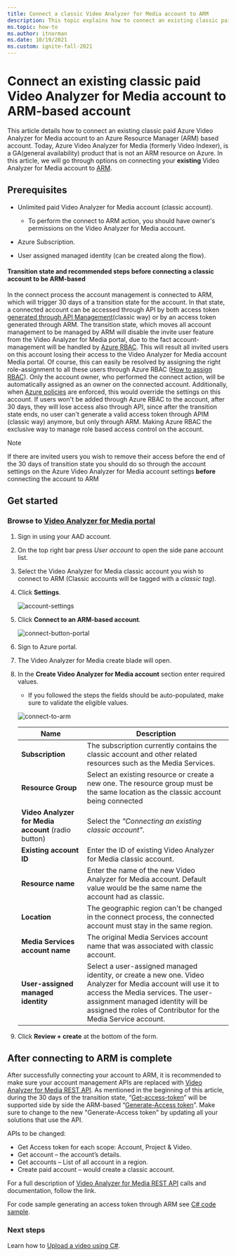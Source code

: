 ```yaml
---
title: Connect a classic Video Analyzer for Media account to ARM
description: This topic explains how to connect an existing classic paid Azure Video Analyzer for Media account to an ARM-based account
ms.topic: how-to
ms.author: itnorman
ms.date: 10/19/2021
ms.custom: ignite-fall-2021
---
```


# Connect an existing classic paid Video Analyzer for Media account to ARM-based account  

This article details how to connect an existing classic paid Azure Video Analyzer for Media account to an Azure Resource Manager (ARM) based account.
Today, Azure Video Analyzer for Media (formerly Video Indexer), is a GA(general availability) product that is not an ARM resource on Azure.
In this article, we will go through options on connecting your **existing** Video Analyzer for Media account to [ARM][docs-arm-overview].

## Prerequisites

* Unlimited paid Video Analyzer for Media account (classic account).

  * To perform the connect to ARM action, you should have owner's permissions on the Video Analyzer for Media account.
* Azure Subscription.
* User assigned managed identity (can be created along the flow).

#### Transition state and recommended steps before connecting a classic account to be ARM-based

In the connect process the account management is connected to ARM, which will trigger 30 days of a transition state for the account. In that state, a connected account can be accessed through API by both access token [generated through API Management](https://aka.ms/avam-dev-portal)(classic way) or by an access token generated through ARM. The transition state, which moves all account management to be managed by ARM will disable the invite user feature from the Video Analyzer for Media portal, due to the fact account-management will be handled by [Azure RBAC][docs-rbac-overview]. This will result all invited users on this account losing their access to the Video Analyzer for Media account Media portal. Of course, this can easily be resolved by assigning the right role-assignment to all these users through Azure RBAC ([How to assign RBAC][docs-rbac-assignment]). Only the account owner, who performed the connect action, will be automatically assigned as an owner on the connected account. Additionally, when [Azure policies][docs-governance-policy] are enforced, this would override the settings on this account.
If users won't be added through Azure RBAC to the account, after 30 days, they will lose access also through API, since after the transition state ends, no user can't generate a valid access token through APIM (classic way) anymore, but only through ARM. Making Azure RBAC the exclusive way to manage role based access control on the account.

> [!NOTE]
> If there are invited users you wish to remove their access before the end of the 30 days of transition state you should do so through the account settings on the Azure Video Analyzer for Media account settings **before** connecting the account to ARM 

## Get started

### Browse to [Video Analyzer for Media portal](https://aka.ms/vi-portal-link)

1. Sign in using your AAD account.
1. On the top right bar press *User account* to open the side pane account list.
1. Select the Video Analyzer for Media classic account you wish to connect to ARM (Classic accounts will be tagged with a *classic tag*).
1. Click **Settings**.

    ![account-settings](media/connect-classic-account-to-arm/user-account-settings.png)
1. Click **Connect to an ARM-based account**.

    ![connect-button-portal](media/connect-classic-account-to-arm/connect-button.png)
1. Sign to Azure portal.
1. The Video Analyzer for Media create blade will open.
1. In the **Create Video Analyzer for Media account** section enter required values.

    * If you followed the steps the fields should be auto-populated, make sure to validate the eligible values.

    ![connect-to-arm](media/connect-classic-account-to-arm/connect-blade-new.png)

    | Name | Description |
    | ---|---|
    |**Subscription**| The subscription currently contains the classic account and other related resources such as the Media Services.|
    |**Resource Group**|Select an existing resource or create a new one. The resource group must be the same location as the classic account being connected|
    |**Video Analyzer for Media account** (radio button)| Select the *"Connecting an existing classic account"*.|
    |**Existing account ID**| Enter the ID of existing Video Analyzer for Media classic account.|
    |**Resource name**|Enter the name of the new Video Analyzer for Media account. Default value would be the same name the account had as classic.|
    |**Location**|The geographic region can't be changed in the connect process, the connected account must stay in the same region. |
    |**Media Services account name**|The original Media Services account name that was associated with classic account.|
    |**User-assigned managed identity**|Select a user-assigned managed identity, or create a new one. Video Analyzer for Media account will use it to access the Media services. The user-assignment managed identity will be assigned the roles of Contributor for the Media Service account.|
1. Click **Review + create** at the bottom of the form.

## After connecting to ARM is complete 

After successfully connecting your account to ARM, it is recommended to make sure your account management APIs are replaced with [Video Analyzer for Media REST API](/rest/api/videoindexer/accounts?branch=videoindex).
As mentioned in the beginning of this article, during the 30 days of the transition state, “[Get-access-token](https://api-portal.videoindexer.ai/api-details#api=Operations&operation=Get-Account-Access-Token)” will be supported side by side the ARM-based “[Generate-Access token](/rest/api/videoindexer/generate/access-token)”.
Make sure to change to the new "Generate-Access token" by updating all your solutions that use the API.
 
APIs to be changed:

- Get Access token for each scope: Account, Project & Video.
- Get account – the account’s details.
- Get accounts – List of all account in a region.
- Create paid account – would create a classic account.
 
For a full description of [Video Analyzer for Media REST API](/rest/api/videoindexer/accounts?branch=videoindex) calls and documentation, follow the link.

For code sample generating an access token through ARM see [C# code sample](https://github.com/Azure-Samples/media-services-video-indexer/blob/master/ApiUsage/ArmBased/Program.cs).

### Next steps

Learn how to [Upload a video using C#](https://github.com/Azure-Samples/media-services-video-indexer/tree/master/ApiUsage/ArmBased).
  
<!-- links -->
[docs-arm-overview]: ../../azure-resource-manager/management/overview.md
[docs-rbac-overview]: ../../role-based-access-control/overview.md
[docs-rbac-assignment]: ../../role-based-access-control/role-assignments-portal.md
[docs-governance-policy]: ../../governance/policy/overview.md
